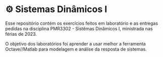 # ⚙️ Sistemas Dinâmicos I

Esse repositório contém os exercícios feitos em laboratório e as entregas pedidas na disciplina PMR3302 - Sistêmas Dinâmicos I, ministrada nas férias de 2023.

O objetivo dos laboratórios foi aprender a usar melhor a ferramenta Octave//Matlab para modelagem e análise da resposta de sistemas.
